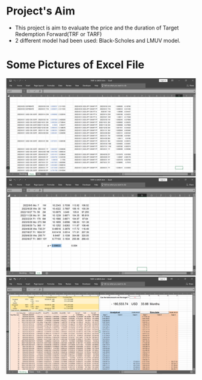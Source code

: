 # Project's Aim

- This project is aim to evaluate the price and the duration of Target Redemption Forward(TRF or TARF)
- 2 different model had been used: Black-Scholes and LMUV model. 

# Some Pictures of Excel File

![alt text](https://github.com/Andy16384/CTBC-Quant-Project/blob/main/TARF/TARF_Rate.png)
![alt text](https://github.com/Andy16384/CTBC-Quant-Project/blob/main/TARF/TARF_Vol.png)
![alt text](https://github.com/Andy16384/CTBC-Quant-Project/blob/main/TARF/TARF_Result.png)
